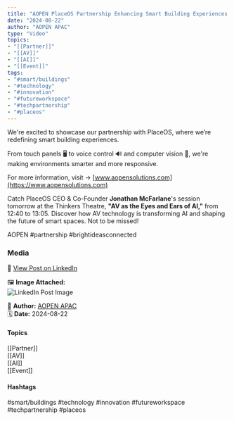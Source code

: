 ```yaml
---
title: "AOPEN PlaceOS Partnership Enhancing Smart Building Experiences with AV AI and Computer Vision"  
date: "2024-08-22"  
author: "AOPEN APAC"  
type: "Video"  
topics:  
- "[[Partner]]"  
- "[[AV]]"  
- "[[AI]]"  
- "[[Event]]"   
tags:  
- "#smart/buildings"  
- "#technology"  
- "#innovation"  
- "#futureworkspace"  
- "#techpartnership"  
- "#placeos" 
---
```

We're excited to showcase our partnership with PlaceOS, where we’re redefining smart building experiences.

From touch panels 🖥️ to voice control 🔊 and computer vision 🧠, we're making environments smarter and more responsive.

For more information, visit → [www.aopensolutions.com](https://www.aopensolutions.com)

Catch PlaceOS CEO & Co-Founder **Jonathan McFarlane**'s session tomorrow at the Thinkers Theatre, **"AV as the Eyes and Ears of AI,"** from 12:40 to 13:05. Discover how AV technology is transforming AI and shaping the future of smart spaces. Not to be missed!

AOPEN #partnership #brightideasconnected

### Media

🔗 [View Post on LinkedIn](https://www.linkedin.com/feed/update/urn:li:activity:7232224185043800064)  
  
🖼 **Image Attached:**  
![LinkedIn Post Image](https://media.licdn.com/dms/image/v2/D5605AQE-CL7SWA4oYQ/videocover-low/videocover-low/0/1724293839010?e=1742263200&v=beta&t=6oUPB4X8Y0ecbEJPkcmpz0poxpK2ZSNxqvCWvp_xM1c)  
  
👤 **Author:** [AOPEN APAC](https://www.linkedin.com/in/jonathanmcfarlane/)  
🗓️ **Date:** 2024-08-22

#### Topics

[[Partner]]  
[[AV]]  
[[AI]]  
[[Event]]  
#### Hashtags

#smart/buildings #technology #innovation #futureworkspace #techpartnership #placeos